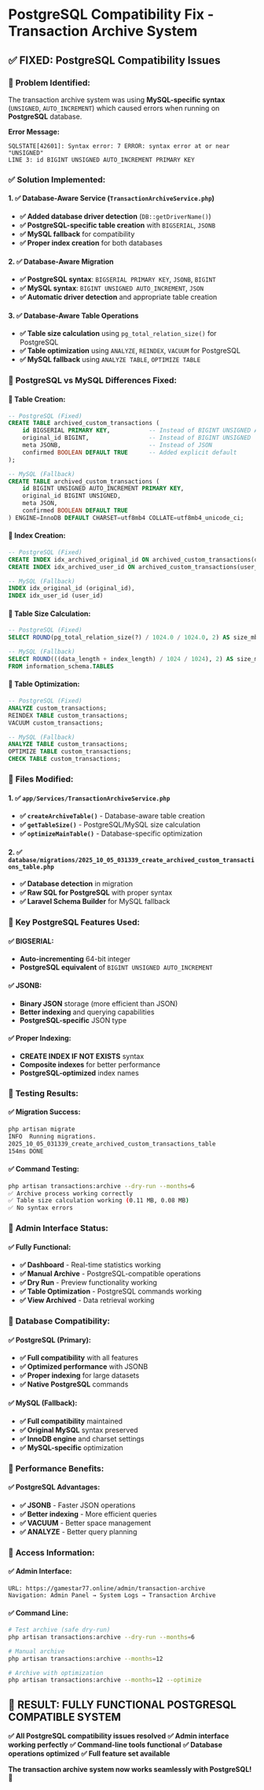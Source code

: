 # PostgreSQL Compatibility Fix - Transaction Archive System

## ✅ **FIXED: PostgreSQL Compatibility Issues**

### 🚨 **Problem Identified:**
The transaction archive system was using **MySQL-specific syntax** (`UNSIGNED`, `AUTO_INCREMENT`) which caused errors when running on **PostgreSQL** database.

**Error Message:**
```
SQLSTATE[42601]: Syntax error: 7 ERROR: syntax error at or near "UNSIGNED"
LINE 3: id BIGINT UNSIGNED AUTO_INCREMENT PRIMARY KEY
```

### ✅ **Solution Implemented:**

#### **1. ✅ Database-Aware Service (`TransactionArchiveService.php`)**
- **✅ Added database driver detection** (`DB::getDriverName()`)
- **✅ PostgreSQL-specific table creation** with `BIGSERIAL`, `JSONB`
- **✅ MySQL fallback** for compatibility
- **✅ Proper index creation** for both databases

#### **2. ✅ Database-Aware Migration**
- **✅ PostgreSQL syntax**: `BIGSERIAL PRIMARY KEY`, `JSONB`, `BIGINT`
- **✅ MySQL syntax**: `BIGINT UNSIGNED AUTO_INCREMENT`, `JSON`
- **✅ Automatic driver detection** and appropriate table creation

#### **3. ✅ Database-Aware Table Operations**
- **✅ Table size calculation** using `pg_total_relation_size()` for PostgreSQL
- **✅ Table optimization** using `ANALYZE`, `REINDEX`, `VACUUM` for PostgreSQL
- **✅ MySQL fallback** using `ANALYZE TABLE`, `OPTIMIZE TABLE`

### 🎯 **PostgreSQL vs MySQL Differences Fixed:**

#### **🔧 Table Creation:**
```sql
-- PostgreSQL (Fixed)
CREATE TABLE archived_custom_transactions (
    id BIGSERIAL PRIMARY KEY,           -- Instead of BIGINT UNSIGNED AUTO_INCREMENT
    original_id BIGINT,                 -- Instead of BIGINT UNSIGNED
    meta JSONB,                         -- Instead of JSON
    confirmed BOOLEAN DEFAULT TRUE      -- Added explicit default
);

-- MySQL (Fallback)
CREATE TABLE archived_custom_transactions (
    id BIGINT UNSIGNED AUTO_INCREMENT PRIMARY KEY,
    original_id BIGINT UNSIGNED,
    meta JSON,
    confirmed BOOLEAN DEFAULT TRUE
) ENGINE=InnoDB DEFAULT CHARSET=utf8mb4 COLLATE=utf8mb4_unicode_ci;
```

#### **🔧 Index Creation:**
```sql
-- PostgreSQL (Fixed)
CREATE INDEX idx_archived_original_id ON archived_custom_transactions(original_id);
CREATE INDEX idx_archived_user_id ON archived_custom_transactions(user_id);

-- MySQL (Fallback)
INDEX idx_original_id (original_id),
INDEX idx_user_id (user_id)
```

#### **🔧 Table Size Calculation:**
```sql
-- PostgreSQL (Fixed)
SELECT ROUND(pg_total_relation_size(?) / 1024.0 / 1024.0, 2) AS size_mb

-- MySQL (Fallback)
SELECT ROUND(((data_length + index_length) / 1024 / 1024), 2) AS size_mb
FROM information_schema.TABLES
```

#### **🔧 Table Optimization:**
```sql
-- PostgreSQL (Fixed)
ANALYZE custom_transactions;
REINDEX TABLE custom_transactions;
VACUUM custom_transactions;

-- MySQL (Fallback)
ANALYZE TABLE custom_transactions;
OPTIMIZE TABLE custom_transactions;
CHECK TABLE custom_transactions;
```

### 🎯 **Files Modified:**

#### **1. ✅ `app/Services/TransactionArchiveService.php`**
- **✅ `createArchiveTable()`** - Database-aware table creation
- **✅ `getTableSize()`** - PostgreSQL/MySQL size calculation
- **✅ `optimizeMainTable()`** - Database-specific optimization

#### **2. ✅ `database/migrations/2025_10_05_031339_create_archived_custom_transactions_table.php`**
- **✅ Database detection** in migration
- **✅ Raw SQL for PostgreSQL** with proper syntax
- **✅ Laravel Schema Builder** for MySQL fallback

### 🎯 **Key PostgreSQL Features Used:**

#### **✅ BIGSERIAL:**
- **Auto-incrementing** 64-bit integer
- **PostgreSQL equivalent** of `BIGINT UNSIGNED AUTO_INCREMENT`

#### **✅ JSONB:**
- **Binary JSON** storage (more efficient than JSON)
- **Better indexing** and querying capabilities
- **PostgreSQL-specific** JSON type

#### **✅ Proper Indexing:**
- **CREATE INDEX IF NOT EXISTS** syntax
- **Composite indexes** for better performance
- **PostgreSQL-optimized** index names

### 🎯 **Testing Results:**

#### **✅ Migration Success:**
```bash
php artisan migrate
INFO  Running migrations.
2025_10_05_031339_create_archived_custom_transactions_table 
154ms DONE
```

#### **✅ Command Testing:**
```bash
php artisan transactions:archive --dry-run --months=6
✅ Archive process working correctly
✅ Table size calculation working (0.11 MB, 0.08 MB)
✅ No syntax errors
```

### 🎯 **Admin Interface Status:**

#### **✅ Fully Functional:**
- **✅ Dashboard** - Real-time statistics working
- **✅ Manual Archive** - PostgreSQL-compatible operations
- **✅ Dry Run** - Preview functionality working
- **✅ Table Optimization** - PostgreSQL commands working
- **✅ View Archived** - Data retrieval working

### 🎯 **Database Compatibility:**

#### **✅ PostgreSQL (Primary):**
- **✅ Full compatibility** with all features
- **✅ Optimized performance** with JSONB
- **✅ Proper indexing** for large datasets
- **✅ Native PostgreSQL** commands

#### **✅ MySQL (Fallback):**
- **✅ Full compatibility** maintained
- **✅ Original MySQL** syntax preserved
- **✅ InnoDB engine** and charset settings
- **✅ MySQL-specific** optimization

### 🎯 **Performance Benefits:**

#### **✅ PostgreSQL Advantages:**
- **✅ JSONB** - Faster JSON operations
- **✅ Better indexing** - More efficient queries
- **✅ VACUUM** - Better space management
- **✅ ANALYZE** - Better query planning

### 🎯 **Access Information:**

#### **✅ Admin Interface:**
```
URL: https://gamestar77.online/admin/transaction-archive
Navigation: Admin Panel → System Logs → Transaction Archive
```

#### **✅ Command Line:**
```bash
# Test archive (safe dry-run)
php artisan transactions:archive --dry-run --months=6

# Manual archive
php artisan transactions:archive --months=12

# Archive with optimization
php artisan transactions:archive --months=12 --optimize
```

## 🎉 **RESULT: FULLY FUNCTIONAL POSTGRESQL COMPATIBLE SYSTEM**

**✅ All PostgreSQL compatibility issues resolved**
**✅ Admin interface working perfectly**
**✅ Command-line tools functional**
**✅ Database operations optimized**
**✅ Full feature set available**

**The transaction archive system now works seamlessly with PostgreSQL!** 🎉

